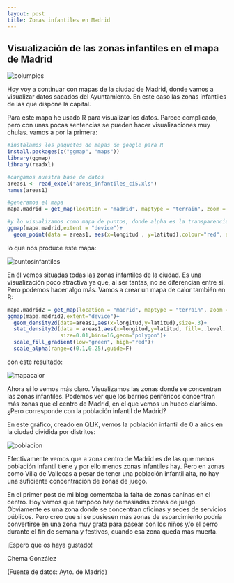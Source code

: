 ```yaml
---
layout: post
title: Zonas infantiles en Madrid
---
```

## Visualización de las zonas infantiles en el mapa de Madrid

![columpios](https://github.com/josegonzalezmotril/josegonzalezmotril.github.io/blob/master/images/infantil.jpg?raw=true)

Hoy voy a continuar con mapas de la ciudad de Madrid, donde vamos a visualizar datos sacados del Ayuntamiento. En este caso las zonas infantiles de las que dispone la capital.

Para este mapa he usado R para visualizar los datos. Parece complicado, pero con unas pocas sentencias se pueden hacer visualizaciones muy chulas. vamos a por la primera:

```r
#instalamos los paquetes de mapas de google para R
install.packages(c("ggmap", "maps"))
library(ggmap)
library(readxl)

#cargamos nuestra base de datos
areas1 <- read_excel("areas_infantiles_ci5.xls")
names(areas1)

#generamos el mapa
mapa.madrid = get_map(location = "madrid", maptype = "terrain", zoom = 12)

#y lo visualizamos como mapa de puntos, donde alpha es la transparencia
ggmap(mapa.madrid,extent = "device")+
  geom_point(data = areas1, aes(x=longitud , y=latitud),colour="red", alpha= 0.15,size=2)
 ```


lo que nos produce este mapa:


![puntosinfantiles](https://github.com/josegonzalezmotril/josegonzalezmotril.github.io/blob/master/images/zonas%20infantiles.jpeg?raw=true)



En él vemos situadas todas las zonas infantiles de la ciudad. Es una visualización poco atractiva ya que, al ser tantas, no se diferencian entre sí. Pero podemos hacer algo más. Vamos a crear un mapa de calor también en R:


```r
mapa.madrid2 = get_map(location = "madrid", maptype = "terrain", zoom = 12)
ggmap(mapa.madrid2,extent="device")+
  geom_density2d(data=areas1,aes(x=longitud,y=latitud),size=.3)+
  stat_density2d(data = areas1,aes(x=longitud,y=latitud, fill=..level..,alpha=..level..),
                 size=0.01,bins=16,geom="polygon")+
  scale_fill_gradient(low="green", high="red")+
  scale_alpha(range=c(0.1,0.25),guide=F)
  ```
  
  
  con este resultado:
  
  
  ![mapacalor](https://github.com/josegonzalezmotril/josegonzalezmotril.github.io/blob/master/images/mapa%20de%20calor%20zonas%20infantiles.jpeg?raw=true)
  
  
  Ahora sí lo vemos más claro. Visualizamos las zonas donde se concentran las zonas infantiles. Podemos ver que los barrios periféricos concentran más zonas que el centro de Madrid, en el que vemos un hueco clarísimo. ¿Pero corresponde con la población infantil de Madrid?
  
  
  En este gráfico, creado en QLIK, vemos la población infantil de 0 a años en la ciudad dividida por distritos:
  
  
   ![poblacion](https://github.com/josegonzalezmotril/josegonzalezmotril.github.io/blob/master/images/poblacioninfaltil.png?raw=true)
   
   Efectivamente vemos que a zona centro de Madrid es de las que menos población infantil tiene y por ello menos zonas infantiles hay. Pero en zonas como Villa de Vallecas a pesar de tener una población infantil alta, no hay una suficiente concentración de zonas de juego.
   
   En el primer post de mi blog comentaba la falta de zonas caninas en el centro. Hoy vemos que tampoco hay demasiadas zonas de juego. Obviamente es una zona donde se concentran oficinas y sedes de servicios públicos. Pero creo que si se pusiesen más zonas de esparcimiento podría convertirse en una zona muy grata para pasear con los niños y/o el perro durante el fin de semana y festivos, cuando esa zona queda más muerta.
  
  ¡Espero que os haya gustado!
  
  Chema González
  
  (Fuente de datos: Ayto. de Madrid)


